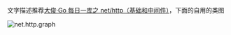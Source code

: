 文字描述推荐[大俊·Go 每日一库之 net/http（基础和中间件）](https://darjun.github.io/2021/07/13/in-post/godailylib/nethttp/)，下面的自用的类图

![net.http.graph](https://cdn.jsdelivr.net/gh/zweix123/CS-notes@master/resource/Programming-Language/Golang/net.http.png)
